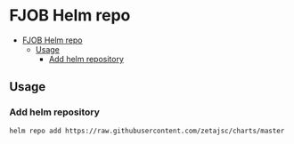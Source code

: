 # FJOB Helm repo

- [FJOB Helm repo](#fjob-helm-repo)
  - [Usage](#usage)
    - [Add helm repository](#add-helm-repository)

## Usage    

### Add helm repository

```
helm repo add https://raw.githubusercontent.com/zetajsc/charts/master
```